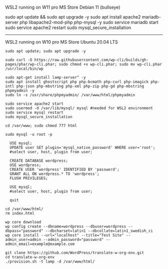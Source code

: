WSL2 running on W11 pro
MS Store
Debian 11 (bullseye)

sudo apt update && sudo apt upgrade -y
sudo apt install apache2 mariadb-server php libapache2-mod-php php-mysql -y
sudo service mariadb start
sudo service apache2 restart
sudo mysql_secure_installation








---------------------------------------------------------------------------------------------------------
WSL2 running on W10 pro
MS Store
Ubuntu 20.04 LTS

```
sudo apt update; sudo apt upgrade -y

sudo curl -O https://raw.githubusercontent.com/wp-cli/builds/gh-pages/phar/wp-cli.phar; sudo chmod +x wp-cli.phar; sudo mv wp-cli.phar /usr/local/bin/wp

sudo apt-get install lamp-server^ -y
sudo apt install ghostscript php php-bcmath php-curl php-imagick php-intl php-json php-mbstring php-xml php-zip php-gd php-mbstring phpmyadmin -y
sudo ln -s /usr/share/phpmyadmin/ /var/www/html/phpmyadmin

sudo service apache2 start
sudo usermod -d /var/lib/mysql/ mysql #needed for WSL2 environment
sudo service mysql restart
sudo mysql_secure_installation

cd /var/www; sudo chmod 777 html

sudo mysql -u root -p

  USE mysql;
  UPDATE user SET plugin='mysql_native_password' WHERE user='root';
  #select user, host, plugin from user;

  CREATE DATABASE wordpress;
  USE wordpress;
  CREATE USER 'wordpress' IDENTIFIED BY 'password';
  GRANT ALL ON wordpress.* TO 'wordpress';
  FLUSH PRIVILEGES;

  USE mysql;
  #select user, host, plugin from user;

  quit

cd /var/www/html/
rm index.html

wp core download
wp config create --dbname=wordpress --dbuser=wordpress --dbpass="password" --dbcharset=latin1 --dbcollate=latin1_swedish_ci
wp core install --url="localhost" --title="Test Site" --admin_user=admin --admin_password="password" --admin_email=example@example.com

git clone https://github.com/WordPress/translate-w-org-env.git
cd translate-w-org-env
./provision.sh -t lamp -d /var/www/html/
```





